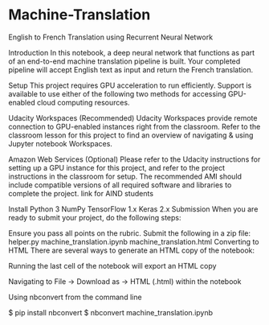 # Machine-Translation
English to French Translation using Recurrent Neural Network

Introduction
In this notebook, a deep neural network that functions as part of an end-to-end machine translation pipeline is built. Your completed pipeline will accept English text as input and return the French translation.

Setup
This project requires GPU acceleration to run efficiently. Support is available to use either of the following two methods for accessing GPU-enabled cloud computing resources.

Udacity Workspaces (Recommended)
Udacity Workspaces provide remote connection to GPU-enabled instances right from the classroom. Refer to the classroom lesson for this project to find an overview of navigating & using Jupyter notebook Workspaces.

Amazon Web Services (Optional)
Please refer to the Udacity instructions for setting up a GPU instance for this project, and refer to the project instructions in the classroom for setup. The recommended AMI should include compatible versions of all required software and libraries to complete the project. link for AIND students

Install
Python 3
NumPy
TensorFlow 1.x
Keras 2.x
Submission
When you are ready to submit your project, do the following steps:

Ensure you pass all points on the rubric.
Submit the following in a zip file:
helper.py
machine_translation.ipynb
machine_translation.html
Converting to HTML
There are several ways to generate an HTML copy of the notebook:

Running the last cell of the notebook will export an HTML copy

Navigating to File -> Download as -> HTML (.html) within the notebook

Using nbconvert from the command line

$ pip install nbconvert $ nbconvert machine_translation.ipynb
